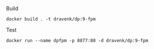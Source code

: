 Build
```
docker build . -t dravenk/dp:9-fpm
```
Test
```
docker run --name dpfpm -p 8877:80 -d dravenk/dp:9-fpm
```